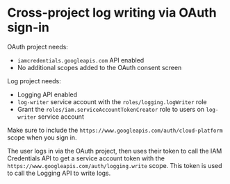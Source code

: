 # Cross-project log writing via OAuth sign-in

OAuth project needs:
- `iamcredentials.googleapis.com` API enabled
- No additional scopes added to the OAuth consent screen

Log project needs:
- Logging API enabled
- `log-writer` service account with the `roles/logging.logWriter` role
- Grant the `roles/iam.serviceAccountTokenCreator` role to users on `log-writer` service account

Make sure to include the `https://www.googleapis.com/auth/cloud-platform` scope when you sign in.

The user logs in via the OAuth project, then uses their token to call the IAM Credentials API to get a service account token with the `https://www.googleapis.com/auth/logging.write` scope. This token is used to call the Logging API to write logs.
